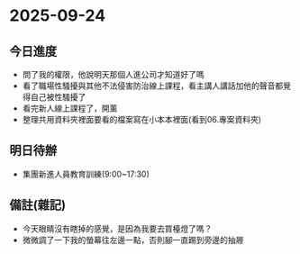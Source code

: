 # 2025-09-24

## 今日進度 
- 問了我的權限，他說明天那個人進公司才知道好了嗎
- 看了職場性騷擾與其他不法侵害防治線上課程，看主講人講話加他的聲音都覺得自己被性騷擾了
- 看完新人線上課程了，開薰
- 整理共用資料夾裡面要看的檔案寫在小本本裡面(看到06.專案資料夾)

## 明日待辦
- 集團新進人員教育訓練(9:00~17:30)

## 備註(雜記)
- 今天眼睛沒有瞎掉的感覺，是因為我要去買檯燈了嗎？
- 微微調了一下我的螢幕往左邊一點，否則腳一直踢到旁邊的抽屜

